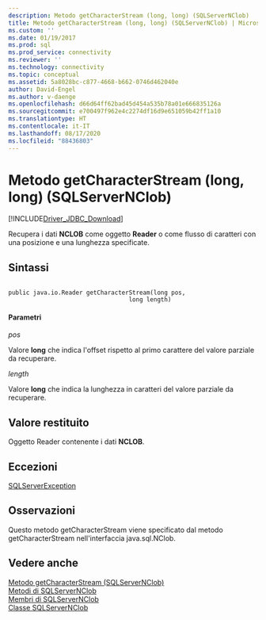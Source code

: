 ```yaml
---
description: Metodo getCharacterStream (long, long) (SQLServerNClob)
title: Metodo getCharacterStream (long, long) (SQLServerNClob) | Microsoft Docs
ms.custom: ''
ms.date: 01/19/2017
ms.prod: sql
ms.prod_service: connectivity
ms.reviewer: ''
ms.technology: connectivity
ms.topic: conceptual
ms.assetid: 5a8028bc-c877-4668-b662-0746d462040e
author: David-Engel
ms.author: v-daenge
ms.openlocfilehash: d66d64ff62bad45d454a535b78a01e666835126a
ms.sourcegitcommit: e700497f962e4c2274df16d9e651059b42ff1a10
ms.translationtype: HT
ms.contentlocale: it-IT
ms.lasthandoff: 08/17/2020
ms.locfileid: "88436803"
---
```

# <a name="getcharacterstream-method-long-long-sqlservernclob"></a>Metodo getCharacterStream (long, long) (SQLServerNClob)
[!INCLUDE[Driver_JDBC_Download](../../../includes/driver_jdbc_download.md)]

  Recupera i dati **NCLOB** come oggetto **Reader** o come flusso di caratteri con una posizione e una lunghezza specificate.  
  
## <a name="syntax"></a>Sintassi  
  
```  
  
public java.io.Reader getCharacterStream(long pos,  
                                  long length)  
```  
  
#### <a name="parameters"></a>Parametri  
 *pos*  
  
 Valore **long** che indica l'offset rispetto al primo carattere del valore parziale da recuperare.  
  
 *length*  
  
 Valore **long** che indica la lunghezza in caratteri del valore parziale da recuperare.  
  
## <a name="return-value"></a>Valore restituito  
 Oggetto Reader contenente i dati **NCLOB**.  
  
## <a name="exceptions"></a>Eccezioni  
 [SQLServerException](../../../connect/jdbc/reference/sqlserverexception-class.md)  
  
## <a name="remarks"></a>Osservazioni  
 Questo metodo getCharacterStream viene specificato dal metodo getCharacterStream nell'interfaccia java.sql.NClob.  
  
## <a name="see-also"></a>Vedere anche  
 [Metodo getCharacterStream &#40;SQLServerNClob&#41;](../../../connect/jdbc/reference/getcharacterstream-method-sqlservernclob.md)   
 [Metodi di SQLServerNClob](../../../connect/jdbc/reference/sqlservernclob-methods.md)   
 [Membri di SQLServerNClob](../../../connect/jdbc/reference/sqlservernclob-members.md)   
 [Classe SQLServerNClob](../../../connect/jdbc/reference/sqlservernclob-class.md)  
  
  
